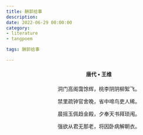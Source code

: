 ```yaml
---
title: 酬郭给事
description:
date: 2022-06-29 00:00:00
category:
- literature
- tangpoem

tags: 酬郭给事

---
```


<div id="poem-author">
唐代 • 王维
</div>
<div id="poem-body">
<p class="poem-paragraph">洞门高阁霭馀辉，桃李阴阴柳絮飞。</p>
<p class="poem-paragraph">禁里疏钟官舍晚，省中啼鸟吏人稀。</p>
<p class="poem-paragraph">晨摇玉佩趋金殿，夕奉天书拜琐闱。</p>
<p class="poem-paragraph">强欲从君无那老，将因卧病解朝衣。</p>

</div>

<style>

#poem-author {
    width: 100%;
    text-align: center;
    margin: 20px 0;
    font-weight: bold;
}
#poem-body {
    width: 100%;
    text-align: center;
}
.poem-paragraph {
    font-family: "仿宋"
}

</style>